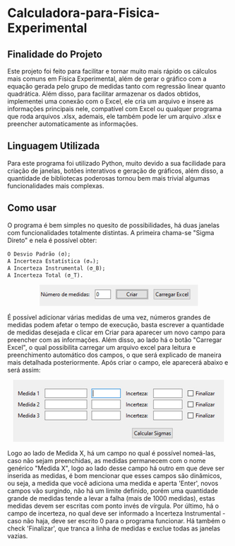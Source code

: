 # Calculadora-para-Fisica-Experimental

## Finalidade do Projeto

Este projeto foi feito para facilitar e tornar muito mais rápido os cálculos mais comuns em Física Experimental, além de gerar o gráfico com a equação gerada pelo grupo de medidas tanto com regressão linear quanto quadrática.
Além disso, para facilitar armazenar os dados obtidos, implementei uma conexão com o Excel, ele cria um arquivo e insere as informações principais nele, compatível com Excel ou qualquer programa que roda arquivos .xlsx, ademais, ele também pode ler um arquivo .xlsx e preencher automaticamente as informações.

## Linguagem Utilizada

Para este programa foi utilizado Python, muito devido a sua facilidade para criação de janelas, botões interativos e geração de gráficos, além disso, a quantidade de bibliotecas poderosas tornou bem mais trivial algumas funcionalidades mais complexas.

## Como usar

O programa é bem simples no quesito de possibilidades, há duas janelas com funcionalidades totalmente distintas.
A primeira chama-se "Sigma Direto" e nela é possível obter:
    
    O Desvio Padrão (σ);
    A Incerteza Estatística (σₐ);
    A Incerteza Instrumental (σ_B);
    A Incerteza Total (σ_T).

<div align="center">
    
![Foto exemplificando](./imagens/Primeira_Foto.jpg)

</div>

É possível adicionar várias medidas de uma vez, números grandes de medidas podem afetar o tempo de execução, basta escrever a quantidade de medidas desejada e clicar em Criar para aparecer um novo campo para preencher com as informações. Além disso, ao lado há o botão "Carregar Excel", o qual possibilita carregar um arquivo excel para leitura e preenchimento automático dos campos, o que será explicado de maneira mais detalhada posteriormente.
Após criar o campo, ele aparecerá abaixo e será assim:

<div align="center">
    
![Foto exemplificando](./imagens/Segunda_Foto.jpg)

</div>

Logo ao lado de Medida X, há um campo no qual é possível nomeá-las, caso não sejam preenchidas, as medidas permanecem com o nome genérico "Medida X", logo ao lado desse campo há outro em que deve ser inserida as medidas, é bom mencionar que esses campos são dinâmicos, ou seja, a medida que você adiciona uma medida e aperta 'Enter', novos campos vão surgindo, não há um limite definido, porém uma quantidade grande de medidas tende a levar a falha (mais de 1000 medidas), estas medidas devem ser escritas com ponto invés de vírgula. Por último, há o campo de incerteza, no qual deve ser informado a Incerteza Instrumental - caso não haja, deve ser escrito 0 para o programa funcionar. Há também o check 'Finalizar', que tranca a linha de medidas e exclue todas as janelas vazias.
